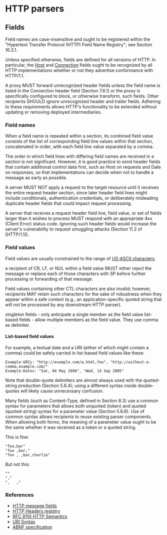 # HTTP parsers

## Fields

Field names are case-insensitive and ought to be registered within the "Hypertext Transfer Protocol (HTTP) Field Name Registry"; see Section 16.3.1.

Unless specified otherwise, fields are defined for all versions of HTTP. In particular, the [Host]((https://datatracker.ietf.org/doc/html/rfc9110#field.host)) and [Connection](https://datatracker.ietf.org/doc/html/rfc9110#field.connection) fields ought to be recognized by all HTTP implementations whether or not they advertise conformance with HTTP/1.1.

A proxy MUST forward unrecognized header fields unless the field name is listed in the Connection header field (Section 7.6.1) or the proxy is specifically configured to block, or otherwise transform, such fields. Other recipients SHOULD ignore unrecognized header and trailer fields. Adhering to these requirements allows HTTP's functionality to be extended without updating or removing deployed intermediaries.

### Field names

When a field name is repeated within a section, its combined field value consists of the list of corresponding field line values within that section, concatenated in order, with each field line value separated by a comma.

The order in which field lines with differing field names are received in a section is not significant. However, it is good practice to send header fields that contain additional control data first, such as Host on requests and Date on responses, so that implementations can decide when not to handle a message as early as possible.

A server MUST NOT apply a request to the target resource until it receives the entire request header section, since later header field lines might include conditionals, authentication credentials, or deliberately misleading duplicate header fields that could impact request processing.

A server that receives a request header field line, field value, or set of fields larger than it wishes to process MUST respond with an appropriate 4xx (Client Error) status code. Ignoring such header fields would increase the server's vulnerability to request smuggling attacks (Section 11.2 of [HTTP/1.1]).

### Field values

Field values are usually constrained to the range of [US-ASCII characters](http://www.columbia.edu/kermit/ascii.html).

a recipient of CR, LF, or NUL within a field value MUST either reject the message or replace each of those characters with SP before further processing or forwarding of that message.

Field values containing other CTL characters are also invalid; however, recipients MAY retain such characters for the sake of robustness when they appear within a safe context (e.g., an application-specific quoted string that will not be processed by any downstream HTTP parser).

singleton fields - only anticipate a single member as the field value
list-based fields - allow multiple members as the field value. They use comma as delimiter.

#### List-based field values

For example, a textual date and a URI (either of which might contain a comma) could be safely carried in list-based field values like these:

```
Example-URIs: "http://example.com/a.html,foo", "http://without-a-comma.example.com/"
Example-Dates: "Sat, 04 May 1996", "Wed, 14 Sep 2005"
```

Note that double-quote delimiters are almost always used with the quoted-string production (Section 5.6.4); using a different syntax inside double-quotes will likely cause unnecessary confusion.

Many fields (such as Content-Type, defined in Section 8.3) use a common syntax for parameters that allows both unquoted (token) and quoted (quoted-string) syntax for a parameter value (Section 5.6.6). Use of common syntax allows recipients to reuse existing parser components. When allowing both forms, the meaning of a parameter value ought to be the same whether it was received as a token or a quoted string.

This is fine:

```
"foo,bar"
"foo ,bar,"
"foo , ,bar,charlie"
```

But not this:

```
""
","
",   ,"
```

### References

- [HTTP message fields](https://datatracker.ietf.org/doc/html/rfc9110#fields)
- [HTTP Headers registry](https://www.iana.org/assignments/http-fields/http-fields.xhtml)
- [RFC 9110 HTTP Semantics](https://datatracker.ietf.org/doc/html/rfc9110)
- [URI Syntax](https://datatracker.ietf.org/doc/html/rfc3986)
- [ABNF specification](https://datatracker.ietf.org/doc/html/rfc5234#autoid-24)

